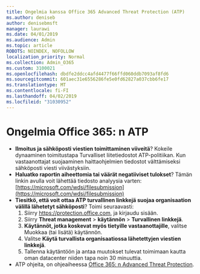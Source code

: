 ```yaml
---
title: Ongelmia kanssa Office 365 Advanced Threat Protection (ATP)
ms.author: deniseb
author: denisebmsft
manager: laurawi
ms.date: 04/01/2019
ms.audience: Admin
ms.topic: article
ROBOTS: NOINDEX, NOFOLLOW
localization_priority: Normal
ms.collection: Admin_O365
ms.custom: 3100021
ms.openlocfilehash: dbdfe2ddcc4afd4477f66ffd060ddb7093af8fd6
ms.sourcegitcommit: 601aec31e6556286fe5e0fd62827a037cbb6fe17
ms.translationtype: MT
ms.contentlocale: fi-FI
ms.lasthandoff: 04/02/2019
ms.locfileid: "31030952"
---
```

# <a name="troubleshoot-issues-with-office-365-atp"></a>Ongelmia Office 365: n ATP

- **Ilmoitus ja sähköposti viestien toimittaminen viiveitä**? Kokeile dynaaminen toimitustapa Turvalliset liitetiedostot ATP-politiikan. Kun vastaanottajat suojaaminen haittaohjelmien tiedostot välttämiseksi sähköposti viesti viivästyksiin.
- **Haluatko raportin aiheettomia tai väärät negatiiviset tulokset**? Tämän linkin avulla voit lähettää tiedosto analyysia varten:[https://microsoft.com/wdsi/filesubmission](https://microsoft.com/wdsi/filesubmission)
- **Tiesitkö, että voit ottaa ATP turvallinen linkkejä suojaa organisaation välillä lähetetyt sähköposti**? Toimi seuraavasti:
    1. Siirry https://protection.office.com, ja kirjaudu sisään.
    2. Siirry **Threat management** > **käytännön** > **Turvallinen linkkejä**.
    3. **Käytännöt, jotka koskevat myös tietyille vastaanottajille**, valitse Muokkaa (tai lisätä) käytännön.
    4. Valitse **Käytä turvallista organisaatiossa lähetettyjen viestien linkkejä**.
    5. Tallenna käytäntöön ja antaa muutokset tulevat toimimaan kautta oman datacenter niiden tapa noin 30 minuuttia.
- ATP ohjeita, on ohjeaiheessa [Office 365: n Advanced Threat Protection](https://docs.microsoft.com/office365/securitycompliance/office-365-atp).